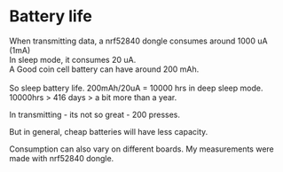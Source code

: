 # Battery life

When transmitting data, a nrf52840  dongle consumes around 1000 uA (1mA)\
In sleep mode, it consumes 20 uA. \
A Good coin cell battery can have around 200 mAh. \
\
So sleep battery life. 200mAh/20uA = 10000 hrs in deep sleep mode. 10000hrs > 416 days > a bit more than a year.

In transmitting - its not so great - 200 presses.&#x20;

But in general, cheap batteries will have less capacity.

Consumption can also vary on different boards. My measurements were made with nrf52840 dongle.
